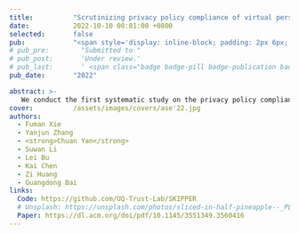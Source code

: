 ```yaml
---
title:          "Scrutinizing privacy policy compliance of virtual personal assistant apps"
date:           2022-10-10 00:01:00 +0800
selected:       false
pub:            "<span style='display: inline-block; padding: 2px 6px; font-size: 12px; font-weight: bold; color: white; background-color: #4CAF50; border-radius: 4px;'>CCF-A</span> <span style='display: inline-block; padding: 2px 6px; font-size: 12px; font-weight: bold; color: white; background-color: #4CAF50; border-radius: 4px;'>CORE-A*</span> <strong><em>Proceedings of the 37th IEEE/ACM international conference on automated software engineering</em></strong>"
# pub_pre:        "Submitted to "
# pub_post:       'Under review.'
# pub_last:       ' <span class="badge badge-pill badge-publication badge-success">Spotlight</span>'
pub_date:       "2022"

abstract: >-
   We conduct the first systematic study on the privacy policy compliance issue of VPA apps. We develop Skipper, which targets Amazon Alexa skills. It automatically depicts the skill into the declared privacy profile by analyzing their privacy policy documents with Natural Language Processing (NLP) and machine learning techniques, and derives the behavioral privacy profile of the skill through a black-box testing. We conduct a large-scale analysis on all skills listed on Alexa store, and find that a large number of skills suffer from the privacy policy noncompliance issues.
cover:          /assets/images/covers/ase'22.jpg 
authors:
  - Fuman Xie
  - Yanjun Zhang
  - <strong>Chuan Yan</strong>
  - Suwan Li
  - Lei Bu
  - Kai Chen
  - Zi Huang
  - Guangdong Bai
links:
  Code: https://github.com/UQ-Trust-Lab/SKIPPER
  # Unsplash: https://unsplash.com/photos/sliced-in-half-pineapple--_PLJZmHZzk
  Paper: https://dl.acm.org/doi/pdf/10.1145/3551349.3560416
---
```

